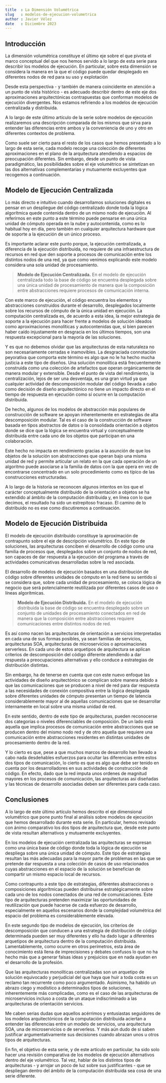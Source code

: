```yaml
---
title  : La Dimensión Volumétrica
slug   : modelos-de-ejecucion-volumetrica
author : Javier Vélez
date   : Diciembre 2023
---
```


## Introducción

La dimensión volumétrica constituye el último eje sobre el que pivota el marco conceptual del que nos hemos servido a lo largo de esta serie para describir los modelos de ejecución. En particular, sobre esta dimensión se considera la manera en la que el código puede quedar desplegado en diferentes nodos de red para su uso y explotación

Desde esta perspectiva - y también de manera coincidente en atención a un punto de vista histórico - es adecuado describir dentro de este eje dos aproximaciones arquitectónicas contrapuestas que conforman modelos de ejecución divergentes. Nos estamos refiriendo a los modelos de ejecución centralizada y distribuida.

A lo largo de este último artículo de la serie sobre modelos de ejecución realizaremos una descripción comparada de los mismos que sirva para entender las diferencias entre ambos y la conveniencia de uno y otro en diferentes contextos de problema. 

Como suele ser cierto para el resto de los casos que hemos presentado a lo largo de esta serie, cada modelo recoge una colección de diferentes aproximaciones en el plano de la arquitectura atendiendo a espacios de preocupación diferentes. Sin embargo, desde un punto de vista paradigmático, las posibilidades sobre el eje volumétrico se sintetizan en las dos alternativas complementarias y mutuamente excluyentes que recogemos a continuación.

## Modelo de Ejecución Centralizada

Lo más directo e intuitivo cuando desarrollamos soluciones digitales es pensar en un despliegue del código centralizado donde toda la lógica algorítmica quede contenida dentro de un mismo nodo de ejecución. Al referirnos en este punto a este término puede pensarse en una única unidad de cómputo operada en la nube y autocontenida, como es lo habitual hoy en día, pero también en cualquier arquitectura hardware que de soporte a la ejecución de un único proceso.

Es importante aclarar este punto porque, la ejecución centralizada, a diferencia de la ejecución distribuida, no requiere de una infraestructura de recursos en red que den soporte a procesos de comunicación entre los distintos nodos de una red, ya que como venimos explicando este modelo considera una sola unidad de procesamiento.

> **Modelo de Ejecución Centralizada.** En el modelo de ejecución centralizada todo la base de código se encuentra desplegada sobre una única unidad de procesamiento de manera que la composición entre abstracciones requiere procesos de comunicación interna.

Con este marco de ejecución, el código encuentra los elementos y abstracciones construidos durante el desarrollo, desplegados localmente sobre los recursos de cómputo de la única unidad en ejecución. La computación centralizada es, de acuerdo a esta idea, la mejor estrategia de soporte a la ejecución para hacer frente a modelos de solución ideados como aproximaciones monolíticas y autocontenidas que, si bien parecen haber caído injustamente en desgracia en los últimos tiempos, son una respuesta excepcional para la mayoría de las soluciones.

Y es que no debemos olvidar que las arquitecturas de esta naturaleza no son necesariamente cerradas e inamovibles. La desgraciada connotación peyorativa que comporta este término es algo que no le ha hecho mucha justicia a este tipo de diseños. Una solución monolítica está frecuentemente construida como una colección de artefactos que operan orgánicamente de manera modular y extensible.  Desde el punto de vista del rendimiento, la centralización, lejos de ser una desventaja, es una gran virtud ya que cualquier actividad de descomposición modular del código llevada a cabo como decisión de diseño arquitectónico no tiene un impacto directo en el tiempo de respuesta en ejecución como sí ocurre en la computación distribuida. 

De hecho, algunos de los modelos de abstracción más populares de construcción de software se apoyan inherentemente en estrategias de alta descomposición modular. Tal es el caso de la construcción de software basada en tipos abstractos de datos o la consolidada orientación a objetos donde se dice que la lógica se encuentra virtual y conceptualmente distribuida entre cada uno de los objetos que participan en una colaboración. 

Este hecho no impacta en rendimiento gracias a la asunción de que los objetos de la solución son abstracciones que operan bajo una misma unidad de red y permite articular un relato en la que cada operación de un algoritmo puede asociarse a la familia de datos con la que opera en vez de encontrarse concentrado en un solo procedimiento como es típico de las construcciones estructuradas.  

A lo largo de la historia se reconocen algunos intentos en los que el carácter conceptualmente distribuido de la orientación a objetos se ha extendido al ámbito de la computación distribuida y, en línea con lo que decimos, el resultado ha sido un estrepitoso fracaso. El camino de lo distribuido no es ese como discutiremos a continuación.

## Modelo de Ejecución Distribuida

El modelo de ejecución distribuido constituye la aproximación de contrapunto sobre el eje de descripción volumétrico. En este tipo de soluciones, las arquitecturas conciben el desarrollo de código como una familia de procesos que, desplegados sobre un conjunto de nodos de red, son capaces de dar respuesta a la ejecución del programa a través de actividades comunicativas desarrolladas sobre la red asociada.

El desarrollo de modelos de ejecución basados en una distribución de código sobre diferentes unidades de cómputo en la red tiene su sentido si se considera que, sobre cada unidad de procesamiento, se coloca lógica de negocio que será potencialmente reutilizada por diferentes casos de uso o líneas algorítmicas.

> **Modelo de Ejecución Distribuida.** En el modelo de ejecución distribuida la base de código se encuentra desplegado sobre un conjunto de unidades de procesamiento conectados en red de manera que la composición entre abstracciones requiere comunicaciones entre distintos nodos de red.

Es así como nacen las arquitecturas de orientación a servicios interpretadas en cada una de sus formas posibles, ya sean familias de servicios, arquitecturas SOA, arquitecturas de microservicios o aproximaciones serverless. En cada uno de estos arquetipos de arquitectura se aplican criterios de descomposición del código diferente atendiendo a dar respuesta a preocupaciones alternativas y ello conduce a estrategias de distribución distintas.

Sin embargo, ha de tenerse en cuenta que con este nuevo enfoque las actividades de diseño arquitectónico se complican sobre manera debido a que las comunicaciones que se producen a nivel de red para dar respuesta a las necesidades de conexión compositiva entre la lógica desplegada sobre diferentes unidades de cómputo presentan un tiempo de latencia considerablemente mayor al de aquellas comunicaciones que se desarrollar internamente en local sobre una misma unidad de red.

En este sentido, dentro de este tipo de arquitecturas, pueden reconocerse dos categorías o niveles diferenciables de composición. De un lado está aquella que implica procesos de comunicación entre abstracciones que se producen dentro del mismo nodo red y de otro aquella que requiere una comunicación entre abstracciones residentes en distintas unidades de procesamiento dentro de la red. 
 
Y lo cierto es que, pese a que muchos marcos de desarrollo han llevado a cabo nada desdeñables esfuerzos para ocultar las diferencias entre estos dos tipos de comunicación, lo cierto es que es algo que debe ser tenido en cuenta por los desarrolladores en sus actividades de construcción de código. En efecto, dado que la red imputa unos ordenes de magnitud mayores en los procesos de comunicación, las arquitecturas así diseñadas y las técnicas de desarrollo asociadas deben ser diferentes para cada caso. 

## Conclusiones

A lo largo de este último artículo hemos descrito el eje dimensional volumétrico que pone punto final al análisis sobre modelos de ejecución que hemos desarrollado durante esta serie. En particular, hemos revisado con ánimo comparativo los dos tipos de arquitectura que, desde este punto de vista resultan alternativos y mutuamente excluyentes.

En los modelos de ejecución centralizada las arquitecturas se expresan como una única base de código donde toda la lógica de ejecución se despliega sobre una única unidad de cómputo. Este tipo de estrategias resultan las más adecuadas para la mayor parte de problemas en las que se pretende dar respuesta a una colección de casos de uso relacionados cuyas abstracciones en el espacio de la solución se benefician de compartir un mismo espacio local de recursos.

Como contrapunto a este tipo de estrategias, diferentes abstracciones o composiciones algorítmicas pueden distribuirse estratégicamente sobre cada uno de los nodos conectados de una red de comunicaciones. Este tipo de arquitecturas pretenden maximizar las oportunidades de reutilización que puede hacerse de cada esfuerzo de desarrollo, especialmente en aquellos escenarios donde la complejidad volumétrica del espacio del problema es considerablemente elevada. 

En este segundo tipo de modelos de ejecución, los criterios de descomposición que conducen a una estrategia de distribución de código determinada pueden ser muy diferentes y ello ha dado lugar a diferentes arquetipos de arquitectura dentro de la computación distribuida. Lamentablemente, como ocurre en otros perímetros, esta área de conocimiento está llena de imprecisiones y debates confusos lo que no ha hecho más que a generar falsas ideas y prejuicios que en nada ayudan en el desarrollo de la profesión.

Que las arquitecturas monolíticas centralizadas son un arquetipo de solución equivocado y perjudicial del que haya que huir a toda costa es un reclamo tan recurrente como poco argumentado. Asimismo, ha habido un abrazo ciego y modístico a determinados tipos de soluciones, inherentemente más complicadas, como es el caso de las arquitecturas de microservicios incluso a costa de un ataque indiscriminado a las arquitecturas de orientación servicios.

Me caben serias dudas que aquellos acérrimos y entusiastas seguidores de los modelos arquitectónicos de la computación distribuida aciertan a entender las diferencias entre un modelo de servicios, una arquitectura SOA, una de microservicios o de serverless. Y más aún dudo de si saben justificar argumentativamente sus decisiones cuando abrazan unos u otros tipos de arquitecturas. 

En fin, el objetivo de esta serie, y de este artículo en particular, ha sido solo hacer una revisión comparativa de los modelos de ejecución alternativos dentro del eje volumétrico. Tal vez, hablar de los distintos tipos de arquitecturas - y arrojar un poco de luz sobre sus justificantes - que se despliegan dentro del ámbito de la computación distribuida sea cosa de una serie diferente.

